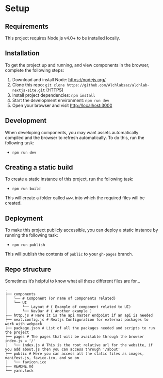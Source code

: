 # Setup

## Requirements

This project requires Node.js v4.0+ to be installed locally.

## Installation

To get the project up and running, and view components in the browser, complete the following steps:

1. Download and install Node: <https://nodejs.org/>
2. Clone this repo: `git clone https://github.com/Alchlabsac/alchlab-nextjs-site.git` (HTTPS)
3. Install project dependencies: `npm install`
4. Start the development environment: `npm run dev`
5. Open your browser and visit <http://localhost:3000>

## Development

When developing components, you may want assets automatically compiled and the browser to refresh automatically. To do this, run the following task:

- `npm run dev`

## Creating a static build

To create a static instance of this project, run the following task:

- `npm run build`

This will create a folder called `www`, into which the required files will be created.

## Deployment

To make this project publicly accessible, you can deploy a static instance by running the following task:

- `npm run publish`

This will publish the contents of `public` to your `gh-pages` branch.

## Repo structure

Sometimes it’s helpful to know what all these different files are for…

```
.
├── components
│   └── # Component (or name of Components related)
│   └── UI
│       └── Layout # ( Example of component related to UI)
│       └── NavBar # ( Another example )
├── http.js # Here it is the api master endpoint if an api is needed
├── next.config.js # Nextjs Configuration for external packages to work with webpack
├── package.json # List of all the packages needed and scripts to run the project
├── pages # The pages that will be available through the browser index.js = '/'
│   └── index.js # This is the root relative url for the website, if you add about.js then you can access through '/about'
├── public # Here you can access all the static files as images, manifest.js, favico.ico, and so on
│   └── favicon.ico
├── README.md
└── yarn.lock

```
